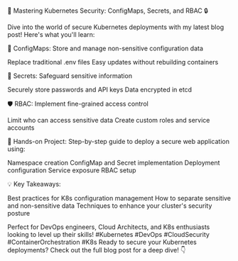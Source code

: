 🚀 Mastering Kubernetes Security: ConfigMaps, Secrets, and RBAC 🔒

Dive into the world of secure Kubernetes deployments with my latest blog post! Here's what you'll learn:

📘 ConfigMaps: Store and manage non-sensitive configuration data

Replace traditional .env files
Easy updates without rebuilding containers


🔐 Secrets: Safeguard sensitive information

Securely store passwords and API keys
Data encrypted in etcd


🛡️ RBAC: Implement fine-grained access control

Limit who can access sensitive data
Create custom roles and service accounts



🔧 Hands-on Project:
Step-by-step guide to deploy a secure web application using:

Namespace creation
ConfigMap and Secret implementation
Deployment configuration
Service exposure
RBAC setup

💡 Key Takeaways:

Best practices for K8s configuration management
How to separate sensitive and non-sensitive data
Techniques to enhance your cluster's security posture

Perfect for DevOps engineers, Cloud Architects, and K8s enthusiasts looking to level up their skills!
#Kubernetes #DevOps #CloudSecurity #ContainerOrchestration #K8s
Ready to secure your Kubernetes deployments? Check out the full blog post for a deep dive! 👇
